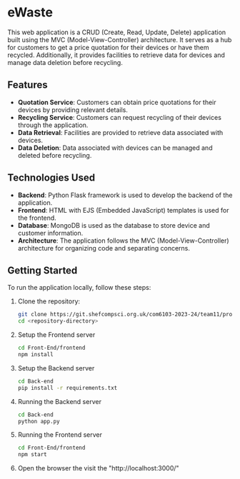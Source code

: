 # eWaste

This web application is a CRUD (Create, Read, Update, Delete) application built using the MVC (Model-View-Controller) architecture. It serves as a hub for customers to get a price quotation for their devices or have them recycled. Additionally, it provides facilities to retrieve data for devices and manage data deletion before recycling.

## Features

- **Quotation Service**: Customers can obtain price quotations for their devices by providing relevant details.
- **Recycling Service**: Customers can request recycling of their devices through the application.
- **Data Retrieval**: Facilities are provided to retrieve data associated with devices.
- **Data Deletion**: Data associated with devices can be managed and deleted before recycling.

## Technologies Used

- **Backend**: Python Flask framework is used to develop the backend of the application.
- **Frontend**: HTML with EJS (Embedded JavaScript) templates is used for the frontend.
- **Database**: MongoDB is used as the database to store device and customer information.
- **Architecture**: The application follows the MVC (Model-View-Controller) architecture for organizing code and separating concerns.

## Getting Started

To run the application locally, follow these steps:

1. Clone the repository:

   ```bash
   git clone https://git.shefcompsci.org.uk/com6103-2023-24/team11/project.git”
   cd <repository-directory>

2. Setup the Frontend server

   ```bash
   cd Front-End/frontend
   npm install

3. Setup the Backend server

   ```bash
   cd Back-end
   pip install -r requirements.txt

4. Running the Backend server

   ```bash
   cd Back-end
   python app.py

5. Running the Frontend server

   ```bash
   cd Front-End/frontend
   npm start

6. Open the browser the visit the "http://localhost:3000/"
